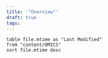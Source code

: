 ```yaml
---
title: '"Overview"'
draft: true
tags:
---
```


```dataview
table file.mtime as "Last Modified"
from "content/OMICS"
sort file.mtime desc

```
